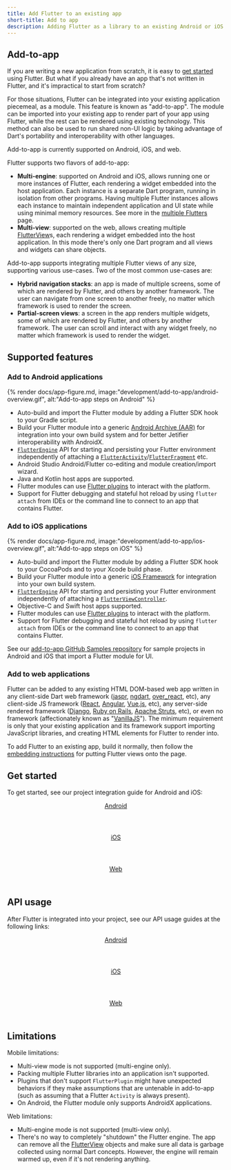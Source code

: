 ```yaml
---
title: Add Flutter to an existing app
short-title: Add to app
description: Adding Flutter as a library to an existing Android or iOS app.
---
```


## Add-to-app

If you are writing a new application from scratch, it is easy to [get started][]
using Flutter. But what if you already have an app that's not written in
Flutter, and it's impractical to start from scratch?

For those situations, Flutter can be integrated into your existing application
piecemeal, as a module. This feature is known as "add-to-app". The module can be
imported into your existing app to render part of your app using Flutter, while
the rest can be rendered using existing technology. This method can also be used
to run shared non-UI logic by taking advantage of Dart's portability and
interoperability with other languages.

Add-to-app is currently supported on Android, iOS, and web.

Flutter supports two flavors of add-to-app:

- **Multi-engine**: supported on Android and iOS, allows running one or more
  instances of Flutter, each rendering a widget embedded into the host
  application. Each instance is a separate Dart program, running in isolation
  from other programs. Having multiple Flutter instances allows each instance to
  maintain independent application and UI state while using minimal memory
  resources. See more in the [multiple Flutters][] page.
- **Multi-view**: supported on the web, allows creating multiple
  [FlutterView][]s, each rendering a widget embedded into the host application.
  In this mode there's only one Dart program and all views and widgets can share
  objects.

Add-to-app supports integrating multiple Flutter views of any size, supporting
various use-cases. Two of the most common use-cases are:

* **Hybrid navigation stacks**: an app is made of multiple screens, some of
  which are rendered by Flutter, and others by another framework. The user can
  navigate from one screen to another freely, no matter which framework is used
  to render the screen.
* **Partial-screen views**: a screen in the app renders multiple widgets, some
  of which are rendered by Flutter, and others by another framework. The user
  can scroll and interact with any widget freely, no matter which framework is
  used to render the widget.

## Supported features

### Add to Android applications

{% render docs/app-figure.md, image:"development/add-to-app/android-overview.gif", alt:"Add-to-app steps on Android" %}

* Auto-build and import the Flutter module by adding a
  Flutter SDK hook to your Gradle script.
* Build your Flutter module into a generic
  [Android Archive (AAR)][] for integration into your
  own build system and for better Jetifier interoperability
  with AndroidX.
* [`FlutterEngine`][java-engine] API for starting and persisting
  your Flutter environment independently of attaching a
  [`FlutterActivity`][]/[`FlutterFragment`][] etc.
* Android Studio Android/Flutter co-editing and module
  creation/import wizard.
* Java and Kotlin host apps are supported.
* Flutter modules can use [Flutter plugins][] to interact
  with the platform.
* Support for Flutter debugging and stateful hot reload by
  using `flutter attach` from IDEs or the command line to
  connect to an app that contains Flutter.

### Add to iOS applications

{% render docs/app-figure.md, image:"development/add-to-app/ios-overview.gif", alt:"Add-to-app steps on iOS" %}

* Auto-build and import the Flutter module by adding a Flutter
  SDK hook to your CocoaPods and to your Xcode build phase.
* Build your Flutter module into a generic [iOS Framework][]
  for integration into your own build system.
* [`FlutterEngine`][ios-engine] API for starting and persisting
  your Flutter environment independently of attaching a
  [`FlutterViewController`][].
* Objective-C and Swift host apps supported.
* Flutter modules can use [Flutter plugins][] to interact
  with the platform.
* Support for Flutter debugging and stateful hot reload by
  using `flutter attach` from IDEs or the command line to
  connect to an app that contains Flutter.

See our [add-to-app GitHub Samples repository][]
for sample projects in Android and iOS that import
a Flutter module for UI.

### Add to web applications

Flutter can be added to any existing HTML DOM-based web app written in any
client-side Dart web framework ([jaspr][], [ngdart][], [over_react][], etc),
any client-side JS framework ([React][], [Angular][], [Vue.js][], etc),
any server-side rendered framework ([Django][], [Ruby on Rails][],
[Apache Struts][], etc), or even no framework (affectionately known as
"[VanillaJS][]"). The minimum requirement is only that your existing application
and its framework support importing JavaScript libraries, and creating HTML
elements for Flutter to render into.

To add Flutter to an existing app, build it normally, then follow the
[embedding instructions][] for putting Flutter views onto the page.

[jaspr]: https://pub.dev/packages/jaspr
[ngdart]: https://pub.dev/packages/ngdart
[over_react]: https://pub.dev/packages/over_react
[React]: https://react.dev/
[Angular]: https://angular.dev/
[Vue.js]: https://vuejs.org/
[Django]: https://www.djangoproject.com/
[Ruby on Rails]: https://rubyonrails.org/
[Apache Struts]: https://struts.apache.org/
[VanillaJS]: http://vanilla-js.com/
[embedding instructions]: {{site.docs}}/platform-integration/web/embedding-flutter-web#embedded-mode

## Get started

To get started, see our project integration guide for
Android and iOS:

<div class="card-grid">
  <a class="card outlined-card" href="/add-to-app/android/project-setup">
    <div class="card-header text-center">
      <header class="card-title">Android</header>
    </div>
  </a>
  <a class="card outlined-card" href="/add-to-app/ios/project-setup">
    <div class="card-header text-center">
      <header class="card-title">iOS</header>
    </div>
  </a>
  <a class="card outlined-card" href="/platform-integration/web/embedding-flutter-web#embedded-mode">
    <div class="card-header text-center">
      <header class="card-title">Web</header>
    </div>
  </a>
</div>

## API usage

After Flutter is integrated into your project,
see our API usage guides at the following links:

<div class="card-grid">
  <a class="card outlined-card" href="/add-to-app/android/add-flutter-screen">
    <div class="card-header text-center">
      <header class="card-title">Android</header>
    </div>
  </a>
  <a class="card outlined-card" href="/add-to-app/ios/add-flutter-screen">
    <div class="card-header text-center">
      <header class="card-title">iOS</header>
    </div>
  </a>
  <a class="card outlined-card" href="/platform-integration/web/embedding-flutter-web#manage-flutter-views-from-js">
    <div class="card-header text-center">
      <header class="card-title">Web</header>
    </div>
  </a>
</div>

## Limitations

Mobile limitations:

* Multi-view mode is not supported (multi-engine only).
* Packing multiple Flutter libraries into an
  application isn't supported.
* Plugins that don't support `FlutterPlugin` might have unexpected
  behaviors if they make assumptions that are untenable in add-to-app
  (such as assuming that a Flutter `Activity` is always present).
* On Android, the Flutter module only supports AndroidX applications.

Web limitations:

* Multi-engine mode is not supported (multi-view only).
* There's no way to completely "shutdown" the Flutter engine. The app can remove
  all the [FlutterView][] objects and make sure all data is garbage collected
  using normal Dart concepts. However, the engine will remain warmed up, even if
  it's not rendering anything.

[get started]: /get-started/codelab
[add-to-app GitHub Samples repository]: {{site.repo.samples}}/tree/main/add_to_app
[Android Archive (AAR)]: {{site.android-dev}}/studio/projects/android-library
[Flutter plugins]: {{site.pub}}/flutter
[`FlutterActivity`]: {{site.api}}/javadoc/io/flutter/embedding/android/FlutterActivity.html
[java-engine]: {{site.api}}/javadoc/io/flutter/embedding/engine/FlutterEngine.html
[ios-engine]: {{site.api}}/ios-embedder/interface_flutter_engine.html
[FlutterFire]: {{site.github}}/firebase/flutterfire/tree/main/packages
[`FlutterFragment`]: {{site.api}}/javadoc/io/flutter/embedding/android/FlutterFragment.html
[`FlutterPlugin`]: {{site.api}}/javadoc/io/flutter/embedding/engine/plugins/FlutterPlugin.html
[`FlutterViewController`]: {{site.api}}/ios-embedder/interface_flutter_view_controller.html
[iOS Framework]: {{site.apple-dev}}/library/archive/documentation/MacOSX/Conceptual/BPFrameworks/Concepts/WhatAreFrameworks.html
[maintained by the Flutter team]: {{site.repo.packages}}/tree/main/packages
[multiple Flutters]: /add-to-app/multiple-flutters
[FlutterView]: https://api.flutter.dev/flutter/dart-ui/FlutterView-class.html
